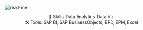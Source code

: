 ![read-me](image/readme.png) 
<!--https://www.seancdavis.com/posts/three-ways-to-add-image-to-github-readme/-->

<!--
### Hi there 👋
**mariaelisalisa/mariaelisalisa** is a ✨ _special_ ✨ repository because its `README.md` (this file) appears on your GitHub profile.

Here are some ideas to get you started:

- 🔭 I’m currently working on ...
- 🌱 I’m currently learning ...
- 👯 I’m looking to collaborate on ...
- 🤔 I’m looking for help with ...
- 💬 Ask me about ...
- 📫 How to reach me: ...
- 😄 Pronouns: ...
- ⚡ Fun fact: ...
-->

<p align ="center">
🔮 Skills: Data Analytics, Data Viz <br>
🛠️ Tools: SAP BI, SAP BusinessObjects, BPC, EPM, Excel
</p>
